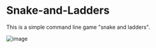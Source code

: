 # Snake-and-Ladders
This is a simple command line game "snake and ladders".

![image](./snakeandladders.gif)
